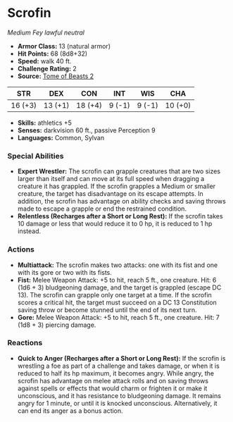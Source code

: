 # Scrofin

*Medium* *Fey* *lawful neutral*

- **Armor Class:** 13 (natural armor)
- **Hit Points:** 68 (8d8+32)
- **Speed:** walk 40 ft.
- **Challenge Rating:** 2
- **Source:** [Tome of Beasts 2](https://koboldpress.com/kpstore/product/tome-of-beasts-2-for-5th-edition/)

| STR | DEX | CON | INT | WIS | CHA |
| --- | --- | --- | --- | --- | --- |
| 16 (+3) | 13 (+1) | 18 (+4) | 9 (-1) | 9 (-1) | 10 (+0) |

- **Skills:** athletics +5
- **Senses:** darkvision 60 ft., passive Perception 9
- **Languages:** Common, Sylvan
### Special Abilities
- **Expert Wrestler:** The scrofin can grapple creatures that are two sizes larger than itself and can move at its full speed when dragging a creature it has grappled. If the scrofin grapples a Medium or smaller creature, the target has disadvantage on its escape attempts. In addition, the scrofin has advantage on ability checks and saving throws made to escape a grapple or end the restrained condition.
- **Relentless (Recharges after a Short or Long Rest):** If the scrofin takes 10 damage or less that would reduce it to 0 hp, it is reduced to 1 hp instead.
### Actions
- **Multiattack:** The scrofin makes two attacks: one with its fist and one with its gore or two with its fists.
- **Fist:** Melee Weapon Attack: +5 to hit, reach 5 ft., one creature. Hit: 6 (1d6 + 3) bludgeoning damage, and the target is grappled (escape DC 13). The scrofin can grapple only one target at a time. If the scrofin scores a critical hit, the target must succeed on a DC 13 Constitution saving throw or become stunned until the end of its next turn.
- **Gore:** Melee Weapon Attack: +5 to hit, reach 5 ft., one creature. Hit: 7 (1d8 + 3) piercing damage.
### Reactions
- **Quick to Anger (Recharges after a Short or Long Rest):** If the scrofin is wrestling a foe as part of a challenge and takes damage, or when it is reduced to half its hp maximum, it becomes angry. While angry, the scrofin has advantage on melee attack rolls and on saving throws against spells or effects that would charm or frighten it or make it unconscious, and it has resistance to bludgeoning damage. It remains angry for 1 minute, or until it is knocked unconscious. Alternatively, it can end its anger as a bonus action.
